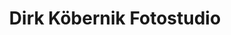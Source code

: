 ---
title: "Dirk Köbernik Fotostudio"
url: /buchholz-in-der-nordheide/dirk-koebernik-fotostudio/
shop: Foto
---